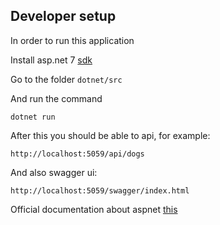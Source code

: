## Developer setup

In order to run this application

Install asp.net 7 [sdk](https://dotnet.microsoft.com/en-us/download/dotnet/7.0)

Go to the folder `dotnet/src`

And run the command

```
dotnet run
```

After this you should be able to api, for example:

```
http://localhost:5059/api/dogs
```

And also swagger ui:

```
http://localhost:5059/swagger/index.html
```

Official documentation about aspnet [this](https://learn.microsoft.com/en-us/aspnet/core/fundamentals/?view=aspnetcore-7.0&tabs=macos)
